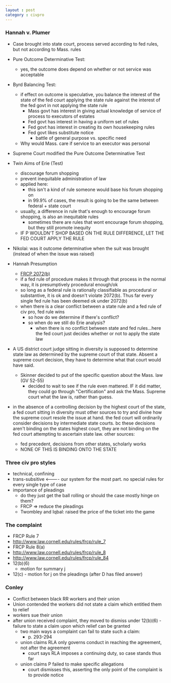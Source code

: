 ```yaml
---
layout : post
category : civpro
---
```


### Hannah v. Plumer
- Case brought into state court, process served according to fed rules, but not according to Mass. rules
- Pure Outcome Determinative Test:
	- yes, the outcome does depend on whether or not service was acceptable
- Byrd Balancing Test:
	- if effect on outcome is speculative, you balance the interest of the state of the fed court applying the state rule against the interest of the fed govt in not applying the state rule
		- Mass govt has interest in giving actual knowledge of service of process to executors of estates
		- Fed govt has interest in having a uniform set of rules
		- Fed govt has interest in creating its own housekeeping rules
		- Fed govt likes substitute notice
			- battle of general purpose vs. specific need
	- Why would Mass. care if service to an executor was personal
- Supreme Court modified the Pure Outcome Determinative Test
- Twin Aims of Erie (Test)
	- discourage forum shopping
	- prevent inequitable administration of law
	- applied here:
		- this isn't a kind of rule someone would base his forum shopping on
		- in 99.9% of cases, the result is going to be the same between federal + state court
	- usually, a difference in rule that's enough to encourage forum shopping, is also an inequitable rules
		- sometimes there are rules that wont encourage forum shopping, but they still promote inequity
	- IF P WOULDN'T SHOP BASED ON THE RULE DIFFERENCE, LET THE FED COURT APPLY THE RULE
- Nikolai: was it outcome determinative when the suit was brought (instead of when the issue was raised)
- Hannah Presumption
	- [FRCP 2072(b)](http://www.law.cornell.edu/uscode/text/28/2072)
	- if a fed rule of procedure makes it through that process in the normal way, it is presumptively procedural enough/ok
	- so long as a federal rule is rationally classifiable as procedural or substantive, it is ok and doesn't violate 2072(b). Thus far every single fed rule has been deemed ok under 2072(b)
	- when there is a clear conflict between a state rule and a fed rule of civ pro, fed rule wins
		- so how do we determine if there's conflict?
		- so when do we still do Erie analysis?
			- when there is no conflict between state and fed rules...here the fed court just decides whether or not to apply the state law

- A US district court judge sitting in diversity is supposed to determine state law as determined by the supreme court of that state. Absent a supreme court decision, they have to determine what that court would have said.
	- Skinner decided to put of the specific question about the Mass. law (GV 52-55)
		- decided to wait to see if the rule even mattered. IF it did matter, they could go through "Certification" and ask the Mass. Supreme court what the law is, rather than guess.

- in the absence of a controlling decision by the highest court of the state, a fed court sitting in diversity must other sources to try and divine how the supreme court resole the issue at hand. the fed court will ordinarily consider decisions by intermediate state courts. bc these decisions aren't binding on the states highest court, they are not binding on the fed court attempting to ascertain state law. other sources:
	- fed precedent, decisions from other states, scholarly works
	- NONE OF THIS IS BINDING ONTO THE STATE
	
### Three civ pro styles
- technical, confining
- trans-subsitive <---- our system for the most part. no special rules for every single type of case
- importance of pleadings
	- do they just get the ball rolling or should the case mostly hinge on them?
	- FRCP => reduce the pleadings
	- Twombley and Iqbal: raised the price of the ticket into the game

### The complaint
- FRCP Rule 7
- http://www.law.cornell.edu/rules/frcp/rule_7
- FRCP Rule 8(a)
- http://www.law.cornell.edu/rules/frcp/rule_8
- http://www.law.cornell.edu/rules/frcp/rule_84
- 12(b)(6)
	- motion for summary j
- 12(c) - motion for j on the pleadings (after D has filed answer)

### Conley
- Conflict between black RR workers and their union
- Union contended the workers did not state a claim which entitled them to relief
- workers sue their union
- after union received complaint, they moved to dismiss under 12(b)(6) - failure to state a claim upon which relief can be granted
	- two main ways a complaint can fail to state such a claim:	
		- p. 293-294
	- union claims RLA only governs conduct in reaching the agreement, not after the agreement
		- court says RLA imposes a continuing duty, so case stands thus far
	- union claims P failed to make specific allegations
		- court dismisses this, asserting the only point of the complaint is to provide notice
